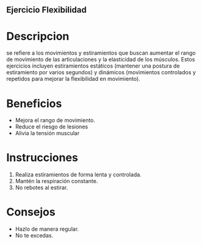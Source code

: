 ## Ejercicio Flexibilidad

# Descripcion
se refiere a los movimientos y estiramientos que buscan aumentar el rango de movimiento de las articulaciones y la elasticidad de los músculos. Estos ejercicios incluyen estiramientos estáticos (mantener una postura de estiramiento por varios segundos) y dinámicos (movimientos controlados y repetidos para mejorar la flexibilidad en movimiento).

# Beneficios
- Mejora el rango de movimiento.
- Reduce el riesgo de lesiones
- Alivia la tensión muscular

# Instrucciones
1. Realiza estiramientos de forma lenta y controlada.
2. Mantén la respiración constante.
3. No rebotes al estirar.

# Consejos
- Hazlo de manera regular.
- No te excedas.